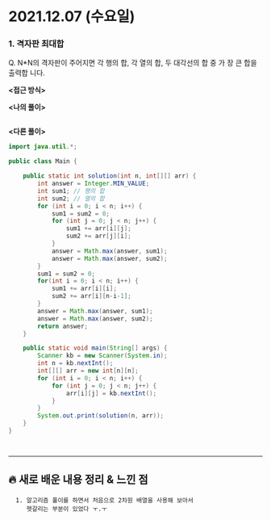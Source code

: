 # 2021.12.07 (수요일)
### **1. 격자판 최대합**

Q. N*N의 격자판이 주어지면 각 행의 합, 각 열의 합, 두 대각선의 합 중 가 장 큰 합을 출력합 니다.

**<접근 방식>**


**<나의 풀이>**
```java

```
**<다른 풀이>**
```java
import java.util.*;

public class Main {

    public static int solution(int n, int[][] arr) {
        int answer = Integer.MIN_VALUE;
        int sum1; // 행의 합
        int sum2; // 열의 합
        for (int i = 0; i < n; i++) {
            sum1 = sum2 = 0;
            for (int j = 0; j < n; j++) {
                sum1 += arr[i][j];
                sum2 += arr[j][i];
            }
            answer = Math.max(answer, sum1);
            answer = Math.max(answer, sum2);
        }
        sum1 = sum2 = 0;
        for(int i = 0; i < n; i++) {
            sum1 += arr[i][i];
            sum2 += arr[i][n-i-1];
        }
        answer = Math.max(answer, sum1);
        answer = Math.max(answer, sum2);
        return answer;
    }

    public static void main(String[] args) {
        Scanner kb = new Scanner(System.in);
        int n = kb.nextInt();
        int[][] arr = new int[n][n];
        for (int i = 0; i < n; i++) {
            for (int j = 0; j < n; j++) {
                arr[i][j] = kb.nextInt();
            }
        }
        System.out.print(solution(n, arr));
    }
}




```


---
##  **🔥 새로 배운 내용 정리 & 느낀 점**

      1. 알고리즘 풀이를 하면서 처음으로 2차원 배열을 사용해 보아서
         헷갈리는 부분이 있었다 ㅜ.ㅜ
